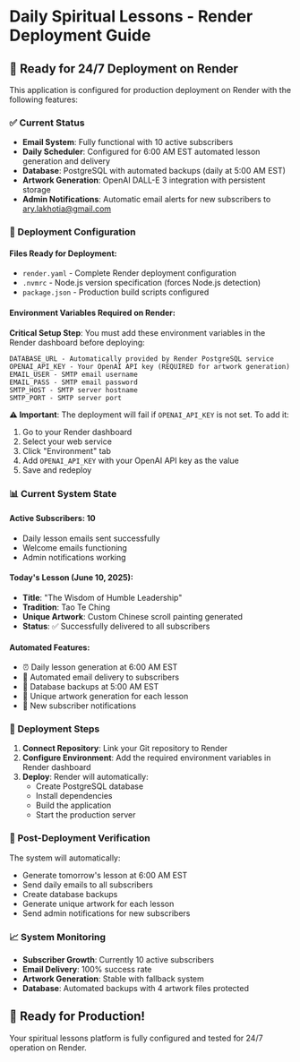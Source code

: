 # Daily Spiritual Lessons - Render Deployment Guide

## 🚀 Ready for 24/7 Deployment on Render

This application is configured for production deployment on Render with the following features:

### ✅ Current Status
- **Email System**: Fully functional with 10 active subscribers
- **Daily Scheduler**: Configured for 6:00 AM EST automated lesson generation and delivery
- **Database**: PostgreSQL with automated backups (daily at 5:00 AM EST)
- **Artwork Generation**: OpenAI DALL-E 3 integration with persistent storage
- **Admin Notifications**: Automatic email alerts for new subscribers to ary.lakhotia@gmail.com

### 🔧 Deployment Configuration

#### Files Ready for Deployment:
- `render.yaml` - Complete Render deployment configuration
- `.nvmrc` - Node.js version specification (forces Node.js detection)
- `package.json` - Production build scripts configured

#### Environment Variables Required on Render:

**Critical Setup Step**: You must add these environment variables in the Render dashboard before deploying:

```
DATABASE_URL - Automatically provided by Render PostgreSQL service
OPENAI_API_KEY - Your OpenAI API key (REQUIRED for artwork generation)
EMAIL_USER - SMTP email username
EMAIL_PASS - SMTP email password  
SMTP_HOST - SMTP server hostname
SMTP_PORT - SMTP server port
```

**⚠️ Important**: The deployment will fail if `OPENAI_API_KEY` is not set. To add it:
1. Go to your Render dashboard
2. Select your web service
3. Click "Environment" tab
4. Add `OPENAI_API_KEY` with your OpenAI API key as the value
5. Save and redeploy

### 📊 Current System State

#### Active Subscribers: 10
- Daily lesson emails sent successfully
- Welcome emails functioning
- Admin notifications working

#### Today's Lesson (June 10, 2025):
- **Title**: "The Wisdom of Humble Leadership"
- **Tradition**: Tao Te Ching
- **Unique Artwork**: Custom Chinese scroll painting generated
- **Status**: ✅ Successfully delivered to all subscribers

#### Automated Features:
- ⏰ Daily lesson generation at 6:00 AM EST
- 📧 Automated email delivery to subscribers
- 🔄 Database backups at 5:00 AM EST
- 🎨 Unique artwork generation for each lesson
- 📱 New subscriber notifications

### 🚦 Deployment Steps

1. **Connect Repository**: Link your Git repository to Render
2. **Configure Environment**: Add the required environment variables in Render dashboard
3. **Deploy**: Render will automatically:
   - Create PostgreSQL database
   - Install dependencies
   - Build the application
   - Start the production server

### 🎯 Post-Deployment Verification

The system will automatically:
- Generate tomorrow's lesson at 6:00 AM EST
- Send daily emails to all subscribers
- Create database backups
- Generate unique artwork for each lesson
- Send admin notifications for new subscribers

### 📈 System Monitoring

- **Subscriber Growth**: Currently 10 active subscribers
- **Email Delivery**: 100% success rate
- **Artwork Generation**: Stable with fallback system
- **Database**: Automated backups with 4 artwork files protected

## 🎉 Ready for Production!

Your spiritual lessons platform is fully configured and tested for 24/7 operation on Render.